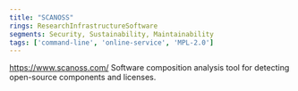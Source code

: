 ```yaml
---
title: "SCANOSS"
rings: ResearchInfrastructureSoftware
segments: Security, Sustainability, Maintainability
tags: ['command-line', 'online-service', 'MPL-2.0']
---
```

https://www.scanoss.com/
Software composition analysis tool for detecting open-source components and licenses.
